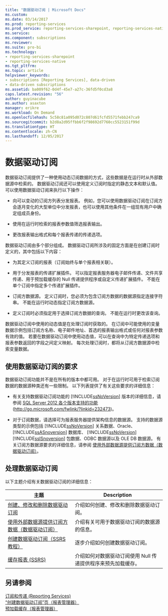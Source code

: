 ```yaml
---
title: "数据驱动订阅 | Microsoft Docs"
ms.custom: 
ms.date: 03/14/2017
ms.prod: reporting-services
ms.prod_service: reporting-services-sharepoint, reporting-services-native
ms.service: 
ms.component: subscriptions
ms.reviewer: 
ms.suite: pro-bi
ms.technology:
- reporting-services-sharepoint
- reporting-services-native
ms.tgt_pltfrm: 
ms.topic: article
helpviewer_keywords:
- subscriptions [Reporting Services], data-driven
- data-driven subscriptions
ms.assetid: ba009f62-0d4f-45e7-a27c-36fd5f0cd3a8
caps.latest.revision: "56"
author: guyinacube
ms.author: asaxton
manager: erikre
ms.workload: On Demand
ms.openlocfilehash: 5c58c81a095d072c807d61fcfd5571febb247ca9
ms.sourcegitcommit: b2d8a2d95ffbb6f2f98692d7760cc5523151f99d
ms.translationtype: HT
ms.contentlocale: zh-CN
ms.lasthandoff: 12/05/2017
---
```

# <a name="data-driven-subscriptions"></a>数据驱动订阅
  数据驱动订阅提供了一种使用动态订阅数据的方式，这些数据是在运行时从外部数据源中检索的。 数据驱动订阅还可以使用定义订阅时指定的静态文本和默认值。 可以使用数据驱动订阅来执行以下操作：  
  
-   向可以变动的订阅方列表分发报表。 例如，您可以使用数据驱动订阅在订阅方会逐月变化的大型单位中分发报表，也可以使用其他条件在一组现有用户中确定组成员身份。  
  
-   使用在运行时检索的报表参数值筛选报表输出。  
  
-   更改报表输出格式和每个报表传递的传递选项。  
  
 数据驱动订阅由多个部分组成。 数据驱动订阅所涉及的固定方面是在创建订阅时定义的，其中包括以下内容：  
  
-   为其定义订阅的报表（订阅始终与单个报表相关联）。  
  
-   用于分发报表的传递扩展插件。 可以指定报表服务器电子邮件传递、文件共享传递、用于预加载缓存的 Null 传递提供程序或自定义传递扩展插件。 不能在单个订阅中指定多个传递扩展插件。  
  
-   订阅方数据源。 定义订阅时，您必须为包含订阅方数据的数据源指定连接字符串。 不能在运行时动态指定订阅方数据源。  
  
-   定义订阅时必须指定用于选择订阅方数据的查询。 不能在运行时更改该查询。  
  
 数据驱动订阅中使用的动态值是在处理订阅时获取的。 在订阅中可能使用的变量数据示例包括订阅方名称、电子邮件地址、首选的报表输出格式或任何对报表参数有效的值。 若要在数据驱动订阅中使用动态值，可以在查询中为特定传递选项和报表参数返回的字段之间定义映射。 每次处理订阅时，都将从订阅方数据源中检索变量数据。  
  
## <a name="requirements-for-using-data-driven-subscriptions"></a>使用数据驱动订阅的要求  
 数据驱动订阅功能并不是在所有的版本中都可用。 对于在运行时可用于检索订阅数据的数据源种类还有一些限制。 以下列表提供了有关这些要求的详细信息：  
  
-   有关支持数据驱动订阅功能的 [!INCLUDE[ssNoVersion](../../includes/ssnoversion-md.md)] 版本的详细信息，请参阅 [SQL Server 2012 各个版本支持的功能](http://go.microsoft.com/fwlink/?linkid=232473) (http://go.microsoft.com/fwlink/?linkid=232473)。  
  
-   对于订阅数据，请选择可为报表服务器提供架构信息的数据源。 支持的数据源类型的示例包括 [!INCLUDE[ssNoVersion](../../includes/ssnoversion-md.md)] 关系数据、Oracle、 [!INCLUDE[ssASnoversion](../../includes/ssasnoversion-md.md)] 数据库、 [!INCLUDE[ssNoVersion](../../includes/ssnoversion-md.md)] [!INCLUDE[ssISnoversion](../../includes/ssisnoversion-md.md)] 包数据、ODBC 数据源以及 OLE DB 数据源。 有关订阅方数据源要求的详细信息，请参阅 [使用外部数据源提供订阅方数据（数据驱动订阅）](../../reporting-services/subscriptions/use-an-external-data-source-for-subscriber-data-data-driven-subscription.md)。  
  
## <a name="working-with-data-driven-subscriptions"></a>处理数据驱动订阅  
 以下主题介绍有关数据驱动订阅的详细信息：  
  
|主题|Description|  
|------------|-----------------|  
|[创建、修改和删除数据驱动订阅](../../reporting-services/subscriptions/create-modify-and-delete-data-driven-subscriptions.md)|介绍如何创建、修改和删除数据驱动订阅。|  
|[使用外部数据源提供订阅方数据（数据驱动订阅）](../../reporting-services/subscriptions/use-an-external-data-source-for-subscriber-data-data-driven-subscription.md)|介绍有关可用于数据驱动订阅的数据源的信息。|  
|[创建数据驱动订阅（SSRS 教程）](../../reporting-services/create-a-data-driven-subscription-ssrs-tutorial.md)|逐步介绍如何创建数据驱动订阅。|  
|[缓存报表 (SSRS)](../../reporting-services/report-server/caching-reports-ssrs.md)|介绍如何对数据驱动订阅使用 Null 传递提供程序来预先加载缓存。|  
  
## <a name="see-also"></a>另请参阅  
 [订阅和传递 (Reporting Services)](../../reporting-services/subscriptions/subscriptions-and-delivery-reporting-services.md)   
 [“创建数据驱动订阅”页（报表管理器）](http://msdn.microsoft.com/library/814b4653-572a-48c7-847f-b310ba0f3046)   
 [预加载缓存（报表管理器）](../../reporting-services/report-server/preload-the-cache-report-manager.md)  
  
  
